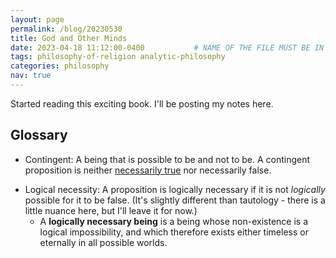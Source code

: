 ```yaml
---
layout: page
permalink: /blog/20230530
title: God and Other Minds
date: 2023-04-18 11:12:00-0400           # NAME OF THE FILE MUST BE IN THIS FORMAT: date-xxx.md
tags: philosophy-of-religion analytic-philosophy
categories: philosophy
nav: true
---
```


Started reading this exciting book. I'll be posting my notes here.

## Glossary
* Contingent: A being that is possible to be and not to be. A contingent proposition is neither [necessarily true](https://en.wikipedia.org/wiki/Necessarily_true) nor necessarily false. 
- Logical necessity: A proposition is logically necessary if it is not _logically_ possible for it to be false. (It's slightly different than tautology - there is a little nuance here, but I'll leave it for now.)
    - A **logically necessary being** is a being whose non-existence is a logical impossibility, and which therefore exists either timeless or eternally in all possible worlds.